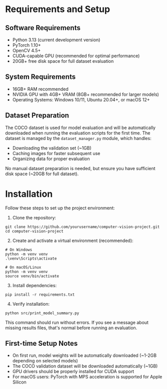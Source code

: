 # Requirements and Setup

## Software Requirements
- Python 3.13 (current development version)
- PyTorch 1.10+
- OpenCV 4.5+
- CUDA-capable GPU (recommended for optimal performance)
- 20GB+ free disk space for full dataset evaluation

## System Requirements
- 16GB+ RAM recommended
- NVIDIA GPU with 4GB+ VRAM (8GB+ recommended for larger models)
- Operating Systems: Windows 10/11, Ubuntu 20.04+, or macOS 12+

## Dataset Preparation
The COCO dataset is used for model evaluation and will be automatically downloaded when running the evaluation scripts for the first time. The dataset is managed by the `dataset_manager.py` module, which handles:
- Downloading the validation set (~1GB)
- Caching images for faster subsequent use
- Organizing data for proper evaluation

No manual dataset preparation is needed, but ensure you have sufficient disk space (~20GB for full dataset).

# Installation

Follow these steps to set up the project environment:

1. Clone the repository:
```
git clone https://github.com/yourusername/computer-vision-project.git
cd computer-vision-project
```

2. Create and activate a virtual environment (recommended):
```
# On Windows
python -m venv venv
.\venv\Scripts\activate

# On macOS/Linux
python -m venv venv
source venv/bin/activate
```

3. Install dependencies:
```
pip install -r requirements.txt
```

4. Verify installation:
```
python src/print_model_summary.py
```
This command should run without errors. If you see a message about missing results files, that's normal before running an evaluation.

## First-time Setup Notes
- On first run, model weights will be automatically downloaded (~1-2GB depending on selected models)
- The COCO validation dataset will be downloaded automatically (~1GB)
- GPU drivers should be properly installed for CUDA support
- For macOS users: PyTorch with MPS acceleration is supported for Apple Silicon
